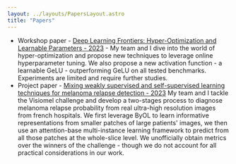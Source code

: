 ```yaml
---
layout: ../layouts/PapersLayout.astro
title: "Papers"
---
```


- Workshop paper - <a href="/Hyper-Optimization.pdf" alt="CV" target="_blank">Deep Learning Frontiers: Hyper-Optimization and Learnable Parameters - 2023</a> - My team and I dive into the world of hyper-optimization and propose new techniques to leverage online hyperparameter tuning. We also propose a new activation function - a learnable GeLU - outperforming GeLU on all tested benchmarks. Experiments are limited and require further studies.
- Project paper - <a href="/Visiomel.pdf" alt="CV" target="_blank">Mixing weakly supervised and self-supervised
learning techniques for melanoma relapse detection - 2023</a> My team and I tackle the Visiomel challenge and develop a two-stages process to diagnose melanoma relapse probability from real ultra-high resolution images from french hospitals. We first leverage ByOL to learn informative representations from smaller patches of large patients' images, we then use an attention-base multi-instance learning framework to predict from all those patches at the whole-slice level. We unofficially obtain metrics over the winners of the challenge - though we do not account for all practical considerations in our work.
